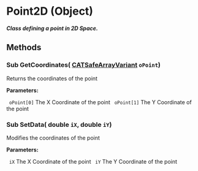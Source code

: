# Point2D (Object)

**_Class defining a point in 2D Space._**

## Methods

### Sub **GetCoordinates**( [CATSafeArrayVariant](../System/typedef_CATSafeArrayVariant_73843.md)  `oPoint`)

Returns the coordinates of the point

**Parameters:**

` oPoint[0]`      The X Coordinate of the point
` oPoint[1]`      The Y Coordinate of the point

### Sub **SetData**( double  `iX`,  double  `iY`)

Modifies the coordinates of the point

**Parameters:**

` iX`      The X Coordinate of the point
` iY`      The Y Coordinate of the point